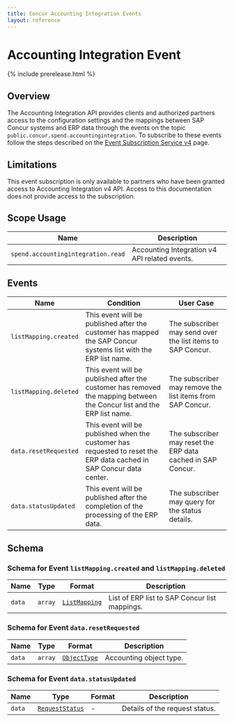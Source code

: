 ```yaml
---
title: Concur Accounting Integration Events
layout: reference
---
```

# Accounting Integration Event

{% include prerelease.html %}

## <a name="overview"></a>Overview

The Accounting Integration API provides clients and authorized partners access to the configuration settings and the mappings between SAP Concur systems and ERP data through the events on the topic `public.concur.spend.accountingintegration`. To subscribe to these events follow the steps described on the [Event Subscription Service v4](https://developer.concur.com/api-reference/ess/v4.event-subscription.html) page.

## Limitations

This event subscription is only available to partners who have been granted access to Accounting Integration v4 API. Access to this documentation does not provide access to the subscription.

## <a name="scope-usage"></a>Scope Usage

Name|Description
---|---
`spend.accountingintegration.read`|Accounting Integration v4 API related events.

## <a name="events"></a>Events

Name|Condition|User Case
---|---|---
`listMapping.created`|This event will be published after the customer has mapped the SAP Concur systems list with the ERP list name.|The subscriber may send over the list items to SAP Concur.
`listMapping.deleted`|This event will be published after the customer has removed the mapping between the Concur list and the ERP list name.|The subscriber may remove the list items from SAP Concur.
`data.resetRequested`|This event will be published when the customer has requested to reset the ERP data cached in SAP Concur data center.|The subscriber may reset the ERP data cached in SAP Concur.
`data.statusUpdated`|This event will be published after the completion of the processing of the ERP data.|The subscriber may query for the status details.

## <a name="schema"></a>Schema

### <a name="listMappingCreated"></a>Schema for Event `listMapping.created` and `listMapping.deleted`

Name|Type|Format|Description
---|---|---|---
`data`|`array`|[`ListMapping`](./v4.accountingintegration-schema.markdown#list-mapping)|List of ERP list to SAP Concur list mappings.

### <a name="resetRequested"></a>Schema for Event `data.resetRequested`

Name|Type|Format|Description
---|---|---|---
`data`|`array`|[`ObjectType`](./v4.accountingintegration-schema.markdown#object-type)|Accounting object type.

### <a name="statusUpdated"></a>Schema for Event `data.statusUpdated`

Name|Type|Format|Description
---|---|---|---
`data`|[`RequestStatus`](./v4.accountingintegration-schema.markdown#request-status)|-|Details of the request status.
